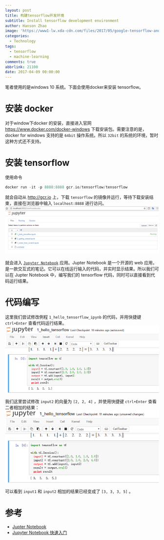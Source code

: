 ```yaml
---
layout: post
title: 构建tensorflow开发环境
subtitle: Install tensorflow development environment
author: Hanson Zhao
image: 'https://www1-lw.xda-cdn.com/files/2017/05/google-tensorflow-android.png'
categories:
  - Technology
tags:
  - tensorflow
  - machine-learning
comments: true
abbrlink: 21100
date: 2017-04-09 00:00:00
---
```


笔者使用的是windows 10 系统。下面会使用docker来安装 tensorflow。

# 安装 docker
对于window下docker 的安装，直接进入官网 https://www.docker.com/docker-windows 下载安装包。需要注意的是，docker for windows 支持的是 `64bit` 操作系统。所以 `32bit` 的系统的环境，暂时这种方式还不支持。

# 安装 tensorflow
使用命令
```c
docker run -it -p 8888:8888 gcr.io/tensorflow/tensorflow
```
就会自动从 http://gcr.io 上，下载 `tensorflow` 的镜像并运行，等待下载安装结束，直接在浏览器中输入 `localhost:8888` 进行访问。
![tensorflow](/img/post/201704/ff1427c2-3dbf-4f54-84c4-ac5a3a5f823d.png)

<!-- more -->
就会进入 [`Jupyter Notebook`](https://jupyter.org/) 应用。Jupter Notebook 是一个开源的 web 应用，是一款交互式的笔记。它可以在线运行输入的代码，并实时显示结果。所以我们可以在 Jupter Notebook 中，编写我们的 tensorflow 代码，同时可以直接看到代码运行结果。

# 代码编写
这里我们尝试修改例程 `1_hello_tensorflow_ipynb` 的代码，并用快捷键 `ctrl+Enter` 查看代码运行结果。
![原代码](/img/post/201704/71d000d8-57c3-4678-866e-ff0d56fda55b.png)


我们这里尝试修改 `input2` 的向量为 `[2, 2, 4]` ，并使用快捷键 `ctrl+Enter` 查看二者相加的结果：
![修改后](/img/post/201704/bc16f459-722e-426e-8aa3-6429e0a369da.png)

 可以看到 `input1` 和 `input2` 相加的结果已经变成了 `[3, 3, 3, 5]` 。

# 参考
- [Jupter Notebook](https://jupyter.org/)
- [Jupyter Notebook 快速入门](http://www.tuicool.com/articles/a6JRr2Y)
